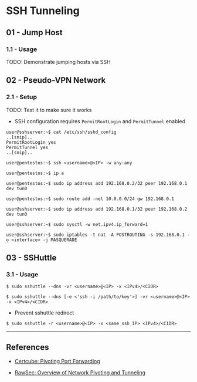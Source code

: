 # SSH Tunneling

## 01 - Jump Host

### 1.1 - Usage

TODO: Demonstrate jumping hosts via SSH

## 02 - Pseudo-VPN Network

### 2.1 - Setup

TODO: Test it to make sure it works

- SSH configuration requires `PermitRootLogin` and `PermitTunnel` enabled

```
user@sshserver:~$ cat /etc/ssh/sshd_config
..[snip]..
PermitRootLogin yes
PermitTunnel yes
..[snip]..
```

```
user@pentestos:~$ ssh <username>@<IP> -w any:any

user@pentestos:~$ ip a

user@pentestos:~$ sudo ip address add 192.168.0.2/32 peer 192.168.0.1 dev tun0

user@pentestos:~$ sudo route add -net 10.0.0.0/24 gw 192.168.0.1
```

```
user@sshserver:~$ sudo ip address add 192.168.0.1/32 peer 192.168.0.2 dev tun0

user@sshserver:~$ sudo sysctl -w net.ipv4.ip_forward=1

user@sshserver:~$ sudo iptables -t nat -A POSTROUTING -s 192.168.0.1 -o <interface> -j MASQUERADE
```

## 03 - SSHuttle

### 3.1 - Usage

```
$ sudo sshuttle --dns -vr <username>@<IP> -x <IPv4>/<CIDR>

$ sudo sshuttle --dns [-e <'ssh -i /path/to/key'>] -vr <username>@<IP> -x <IPv4>/<CIDR>
```

- Prevent sshuttle redirect

`$ sudo sshuttle -r <username>@<IP> -x <same_ssh_IP> <IPv4>/<CIDR>`

---
## References

- [Certcube: Pivoting Port Forwarding](https://blog.certcube.com/pivoting-port-forwarding/)

- [RawSec: Overview of Network Pivoting and Tunneling](https://blog.raw.pm/en/state-of-the-art-of-network-pivoting-in-2019/)